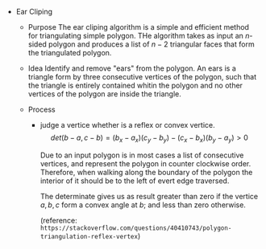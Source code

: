 * Ear Cliping 
  - Purpose
    The ear cliping algorithm is a simple and efficient method for triangulating simple polygon. THe algorithm takes as input an $n$-sided polygon and produces a list of $n-2$ triangular faces that form the triangulated polygon.

  - Idea
    Identify and remove "ears" from the polygon. An ears is a triangle form by three consecutive vertices of the polygon, such that the triangle is entirely contained whitin the polygon and no other vertices of the polygon are inside the triangle.

  - Process
     
    - judge a vertice whether is a reflex or convex vertice.
      $$det(b - a, c - b) = (b_x - a_x) (c_y - b_y) - (c_x - b_x) (b_y - a_y) > 0$$

      Due to an input polygon is in most cases a list of consecutive vertices, and represent the polygon in counter clockwise order. Therefore, when walking along the boundary of the polygon the interior of it should be to the left of evert edge traversed.

      The determinate gives us as result greater than zero if the vertice $a, b, c$ form a convex angle at $b$; and less than zero otherwise.
      
      (reference: ```https://stackoverflow.com/questions/40410743/polygon-triangulation-reflex-vertex```)